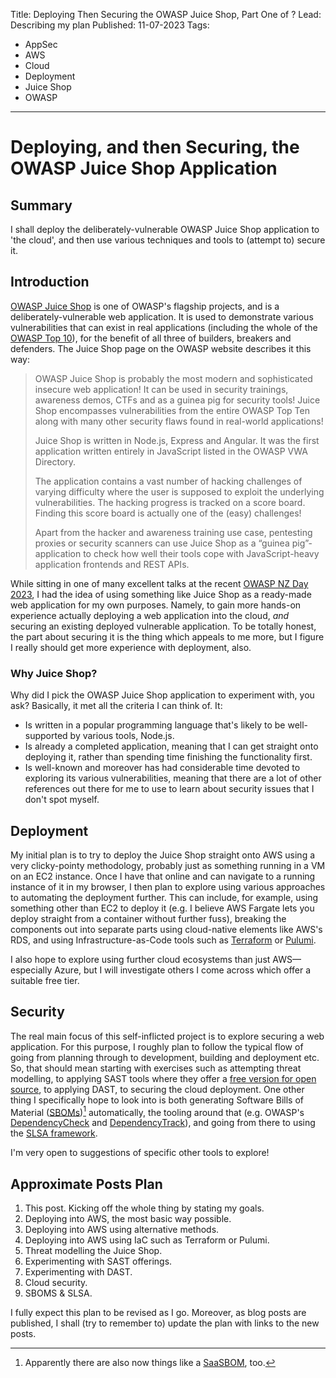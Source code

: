 Title: Deploying Then Securing the OWASP Juice Shop, Part One of ? 
Lead: Describing my plan
Published: 11-07-2023
Tags:

- AppSec
- AWS
- Cloud
- Deployment
- Juice Shop
- OWASP

---

# Deploying, and then Securing, the OWASP Juice Shop Application

## Summary

I shall deploy the deliberately-vulnerable OWASP Juice Shop application to 'the cloud', and then use various techniques and tools to (attempt to) secure it.

## Introduction

[OWASP Juice Shop](https://owasp.org/www-project-juice-shop/) is one of OWASP's flagship projects, and is a deliberately-vulnerable web application.  It is used to demonstrate various vulnerabilities that can exist in real applications (including the whole of the [OWASP Top 10](https://owasp.org/www-project-top-ten/)), for the benefit of all three of builders, breakers and defenders.  The Juice Shop page on the OWASP website describes it this way:

> OWASP Juice Shop is probably the most modern and sophisticated insecure web application! It can be used in security trainings, awareness demos, CTFs and as a guinea pig for security tools! Juice Shop encompasses vulnerabilities from the entire OWASP Top Ten along with many other security flaws found in real-world applications!
> 
> Juice Shop is written in Node.js, Express and Angular. It was the first application written entirely in JavaScript listed in the OWASP VWA Directory.
>
> The application contains a vast number of hacking challenges of varying difficulty where the user is supposed to exploit the underlying vulnerabilities. The hacking progress is tracked on a score board. Finding this score board is actually one of the (easy) challenges!
>
> Apart from the hacker and awareness training use case, pentesting proxies or security scanners can use Juice Shop as a “guinea pig”-application to check how well their tools cope with JavaScript-heavy application frontends and REST APIs.

While sitting in one of many excellent talks at the recent [OWASP NZ Day 2023](https://appsec.org.nz/conference/), I had the idea of using something like Juice Shop as a ready-made web application for my own purposes.  Namely, to gain more hands-on experience actually deploying a web application into the cloud, *and* securing an existing deployed vulnerable application.  To be totally honest, the part about securing it is the thing which appeals to me more, but I figure I really should get more experience with deployment, also.

### Why Juice Shop?

Why did I pick the OWASP Juice Shop application to experiment with, you ask?  Basically, it met all the criteria I can think of.  It:

- Is written in a popular programming language that's likely to be well-supported by various tools, Node.js.
- Is already a completed application, meaning that I can get straight onto deploying it, rather than spending time finishing the functionality first.
- Is well-known and moreover has had considerable time devoted to exploring its various vulnerabilities, meaning that there are a lot of other references out there for me to use to learn about security issues that I don't spot myself. 

## Deployment

My initial plan is to try to deploy the Juice Shop straight onto AWS using a very clicky-pointy methodology, probably just as something running in a VM on an EC2 instance.  Once I have that online and can navigate to a running instance of it in my browser, I then plan to explore using various approaches to automating the deployment further.  This can include, for example, using something other than EC2 to deploy it (e.g. I believe AWS Fargate lets you deploy straight from a container without further fuss), breaking the components out into separate parts using cloud-native elements like AWS's RDS, and using Infrastructure-as-Code tools such as [Terraform](https://www.terraform.io/) or [Pulumi](https://www.pulumi.com/).

I also hope to explore using further cloud ecosystems than just AWS—especially Azure, but I will investigate others I come across which offer a suitable free tier.

## Security

The real main focus of this self-inflicted project is to explore securing a web application.  For this purpose, I roughly plan to follow the typical flow of going from planning through to development, building and deployment etc.  So, that should mean starting with exercises such as attempting threat modelling, to applying SAST tools where they offer a [free version for open source](https://owasp.org/www-community/Free_for_Open_Source_Application_Security_Tools), to applying DAST, to securing the cloud deployment.  One other thing I specifically hope to look into is both generating Software Bills of Material ([SBOMs](https://owasp.org/www-community/Component_Analysis#software-bill-of-materials-sbom))[^SaasBOM] automatically, the tooling around that (e.g. OWASP's [DependencyCheck](https://owasp.org/www-project-dependency-check/) and [DependencyTrack](https://owasp.org/www-project-dependency-track/)), and going from there to using the [SLSA framework](https://slsa.dev/).

I'm very open to suggestions of specific other tools to explore!

## Approximate Posts Plan

1. This post.  Kicking off the whole thing by stating my goals.
2. Deploying into AWS, the most basic way possible.
3. Deploying into AWS using alternative methods.
4. Deploying into AWS using IaC such as Terraform or Pulumi.
5. Threat modelling the Juice Shop.
6. Experimenting with SAST offerings.
7. Experimenting with DAST.
8. Cloud security.
9. SBOMS & SLSA.

I fully expect this plan to be revised as I go.  Moreover, as blog posts are published, I shall (try to remember to) update the plan with links to the new posts.

[^SaaSBOM]: Apparently there are also now things like a [SaaSBOM](https://owasp.org/blog/2023/06/23/CycloneDX-v1.5.html), too.